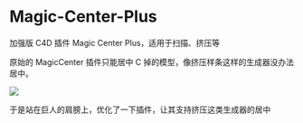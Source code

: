 # Magic-Center-Plus

加强版 C4D 插件 Magic Center Plus，适用于扫描、挤压等

原始的 MagicCenter 插件只能居中 C 掉的模型，像挤压样条这样的生成器没办法居中。

![](https://i0.hdslb.com/bfs/album/5019dd8fe3b0844764ac1046e4c071efb6a65346.png)

于是站在巨人的肩膀上，优化了一下插件，让其支持挤压这类生成器的居中
